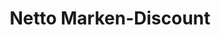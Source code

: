 ---
title: "Netto Marken-Discount"
url: /frankfurt-am-main/netto-marken-discount-autogenstrasse/
shop: Supermarkt
---